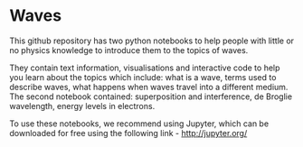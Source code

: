 # Waves

This github repository has two python notebooks to help people with little or no physics knowledge to introduce them to the topics of waves.

They contain text information, visualisations and interactive code to help you learn about the topics which include: what is a wave, terms used to describe waves, what happens when waves travel into a different medium. The second notebook contained: superposition and interference, de Broglie wavelength, energy levels in electrons.

To use these notebooks, we recommend using Jupyter, which can be downloaded for free using the following link - http://jupyter.org/
